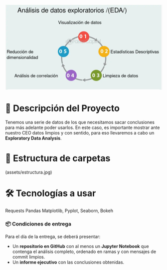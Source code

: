 ![Descripción de la imagen](assets/fondo.jpg)
# 📝 Descripción del Proyecto

Tenemos una serie de datos de los que necesitamos sacar conclusiones para más adelante poder usarlos. En este caso, es importante mostrar ante nuestro CEO datos limpios y con sentido, para eso llevaremos a cabo un **Exploratory Data Analysis**.

# 📁 Estructura de carpetas

(assets/estructura.jpg)

# 🛠️ Tecnologías a usar

Requests
Pandas
Matplotlib, Pyplot, Seaborn, Bokeh

### 📦 Condiciones de entrega

Para el día de la entrega, se deberá presentar:

- Un **repositorio en GitHub** con al menos un **Jupyter Notebook** que contenga el análisis completo, ordenado en ramas y con mensajes de commit limpios.
- Un **informe ejecutivo** con las conclusiones obtenidas.
